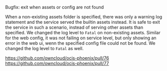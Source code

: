 Bugfix: exit when assets or config are not found

When a non-existing assets folder is specified, there was only a warning log statement and the service served
the builtin assets instead. It is safe to exit the service in such a scenario, instead of serving other assets
than specified. We changed the log level to `Fatal` on non-existing assets.
Similar for the web config, it was not failing on service level, but only showing an error in the web ui, wenn
the specified config file could not be found. We changed the log level to `Fatal` as well.

https://github.com/owncloud/ocis-phoenix/pull/76
https://github.com/owncloud/ocis-phoenix/pull/77

